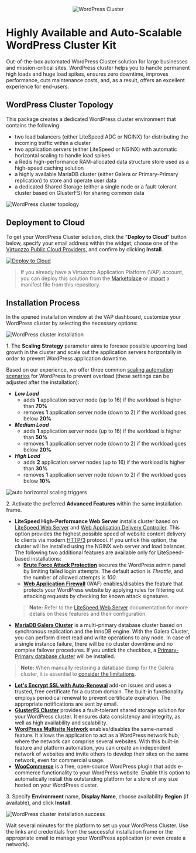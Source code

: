 <p align="center"> 
<img src="images/wp-cluster-kit.svg" alt="WordPress Cluster">
</p>

# Highly Available and Auto-Scalable WordPress Cluster Kit

Out-of-the-box automated WordPress Cluster solution for large businesses and mission-critical sites. WordPress cluster helps you to handle permanent high loads and huge load spikes, ensures zero downtime, improves performance, cuts maintenance costs, and, as a result, offers an excellent experience for end-users.


## WordPress Cluster Topology

This package creates a dedicated WordPress cluster environment that contains the following:

- two load balancers (either LiteSpeed ADC or NGINX) for distributing the incoming traffic within a cluster
- two application servers (either LiteSpeed or NGINX) with automatic horizontal scaling to handle load spikes
- a Redis high-performance RAM-allocated data structure store used as a high-speed caching solution
- a highly available MariaDB cluster (either Galera or Primary-Primary replication) to store and operate user data
- a dedicated Shared Storage (either a single node or a fault-tolerant cluster based on GlusterFS) for sharing common data
 
![WordPress cluster topology](images/01-wp-cluster-topology.png)


## Deployment to Cloud

To get your WordPress Cluster solution, click the "**Deploy to Cloud**" button below, specify your email address within the widget, choose one of the [Virtuozzo Public Cloud Providers](https://www.virtuozzo.com/application-platform-partners/), and confirm by clicking **Install**.

[![Deploy to Cloud](https://raw.githubusercontent.com/jelastic-jps/common/main/images/deploy-to-cloud.png)](https://www.virtuozzo.com/install/?manifest=https://raw.githubusercontent.com/jelastic-jps/wordpress-cluster/refs/heads/v2.2.0/manifest.yml)

> If you already have a Virtuozzo Application Platform (VAP) account, you can deploy this solution from the [Marketplace](https://www.virtuozzo.com/application-platform-docs/marketplace/) or [import](https://www.virtuozzo.com/application-platform-docs/environment-import/) a manifest file from this repository.


## Installation Process

In the opened installation window at the VAP dashboard, customize your WordPress cluster by selecting the necessary options:

![WordPress cluster installation](images/02-wp-cluster-installation.png)

1\. The **Scaling Strategy** parameter aims to foresee possible upcoming load growth in the cluster and scale out the application servers horizontally in order to prevent WordPress application downtime.

Based on our experience, we offer three common [scaling automation scenarios](https://www.virtuozzo.com/application-platform-docs/automatic-horizontal-scaling/) for WordPress to prevent overload (these settings can be adjusted after the installation):

- ***Low Load***
  - adds **1** application server node (up to 16) if the workload is higher than **70%**
  - removes **1** application server node (down to 2) if the workload goes below **20%**
- ***Medium Load***
  - adds **1** application server node (up to 16) if the workload is higher than **50%**
  - removes **1** application server node (down to 2) if the workload goes below **20%**
- ***High Load***
  - adds **2** application server nodes (up to 16) if the workload is higher than **30%**
  - removes **1** application server node (down to 2) if the workload goes below **10%**

![auto horizontal scaling triggers](images/03-horizontal-scaling-triggers.png)

2\. Activate the preferred **Advanced Features** within the same installation frame.

- **LiteSpeed High-Performance Web Server** installs cluster based on [LiteSpeed Web Server](https://www.virtuozzo.com/application-platform-docs/litespeed-web-server/) and [Web Application Delivery Controller](https://www.virtuozzo.com/application-platform-docs/litespeed-web-adc/). This option provides the highest possible speed of website content delivery to clients via modern [HTTP/3](https://www.virtuozzo.com/application-platform-docs/http3/) protocol. If you untick this option, the cluster will be installed using the NGINX web server and load balancer. The following two additional features are available only for LiteSpeed-based installations:
  - **[Brute Force Attack Protection](https://www.litespeedtech.com/support/wiki/doku.php/litespeed_wiki:config:wordpress-protection)** secures the WordPress admin panel by limiting failed login attempts. The default action is *Throttle*, and the number of allowed attempts is *100*.
  - **[Web Application Firewall](https://www.litespeedtech.com/support/wiki/doku.php/litespeed_wiki:waf)** (WAF) enables/disables the feature that protects your WordPress website by applying rules for filtering out attacking requests by checking for known attack signatures.
  > **Note:** Refer to the [LiteSpeed Web Server](https://www.virtuozzo.com/application-platform-docs/litespeed-web-server/) documentation for more details on these features and their configuration.
- **[MariaDB Galera Cluster](https://mariadb.com/kb/en/library/galera-cluster/)** is a multi-primary database cluster based on synchronous replication and the InnoDB engine. With the Galera Cluster, you can perform direct read and write operations to any node. In case of a single instance failure, there will be no cluster downtime and no complex failover procedures. If you untick the checkbox, a [Primary-Primary database cluster](https://www.virtuozzo.com/application-platform-docs/auto-clustering/#mariadb) will be installed.
> **Note:** When manually restoring a database dump for the Galera cluster, it is essential to [consider the limitations](https://github.com/jelastic-jps/database-backup-addon/blob/main/docs/ManualRestoreFromDump.md).
- **[Let's Encrypt SSL with Auto-Renewal](https://www.virtuozzo.com/company/blog/free-ssl-certificates-with-lets-encrypt/)** add-on issues and uses a trusted, free certificate for a custom domain. The built-in functionality employs periodical renewal to prevent certificate expiration. The appropriate notifications are sent by email.
- **[GlusterFS Cluster](https://www.virtuozzo.com/application-platform-docs/shared-storage-container/#shared-storage-auto-cluster)** provides a fault-tolerant shared storage solution for your WordPress cluster. It ensures data consistency and integrity, as well as high availability and scalability.
- **[WordPress Multisite Network](https://wordpress.org/support/article/glossary/#multisite)** enables/disables the same-named feature. It allows the application to act as a WordPress network hub, where the network can comprise several websites. With this built-in feature and platform automation, you can create an independent network of websites and invite others to develop their sites on the same network, even for commercial usage.
- **[WooCommerce](https://wordpress.org/plugins/woocommerce/)** is a free, open-source WordPress plugin that adds e-commerce functionality to your WordPress website. Enable this option to automatically install this outstanding platform for a store of any size hosted on your WordPress cluster.

3\. Specify **Environment** name, **Display Name**, choose availability **Region** (if available), and click **Install**.

![WordPress cluster installation success](images/04-wp-cluster-installation-success.png)

Wait several minutes for the platform to set up your WordPress Cluster. Use the links and credentials from the successful installation frame or the appropriate email to manage your WordPress application (or even create a network).
